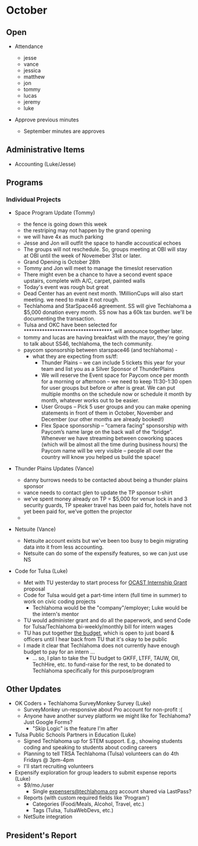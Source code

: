 # October

## Open
* Attendance
  - jesse 
  - vance 
  - jessica 
  - matthew 
  - jon 
  - tommy 
  - lucas 
  - jeremy 
  - luke 
  
* Approve previous minutes
  - September minutes are approves

## Administrative Items
* Accounting (Luke/Jesse)

## Programs

### Individual Projects
* Space Program Update (Tommy)
  - the fence is going down this week
  - the restriping may not happen by the grand opening
  - we will have 4x as much parking
  - Jesse and Jon will outfit the space to handle accoustical echoes
  - The groups will not reschedule. So, groups meeting at OBI will stay at OBI until the week of Novemeber 31st or later.
  - Grand Opening is October 28th
  - Tommy and Jon will meet to manage the timeslot reservation
  - There might even be a chance to have a second event space upstairs, complete with A/C, carpet, painted walls
  - Today's event was rough but great
  - Dead Center has an event next month. 1MillionCups will also start meeting. we need to make it not rough.
  - Techlahoma and StarSpace46 agreement. SS will give Techlahoma a $5,000 donation every month. SS now has a 60k tax burden. we'll be documenting the transaction.
  - Tulsa and OKC have been selected for **********************************. will announce together later.
  - tommy and lucas are having breakfast with the mayor, they're going to talk about SS46, techlahoma, the tech community.
  - paycom sponsorship between starspace46 (and techlahoma) - 
    - what they are expecting from ss/tf: 
      - Thunder Plains – we can include 5 tickets this year for your team and list you as a Silver Sponsor of ThunderPlains
      - We will reserve the Event space for Paycom once per month for a morning or afternoon – we need to keep 11:30-1:30 open for user groups but before or after is great. We can put multiple months on the schedule now or schedule it month by month, whatever works out to be easier.
      - User Groups – Pick 5 user groups and you can make opening statements in front of them in October, November and December (our other months are already booked!)
      - Flex Space sponsorship – “camera facing” sponsorship with Paycom’s name large on the back wall of the “bridge”. Whenever we have streaming between coworking spaces (which will be almost all the time during business hours) the Paycom name will be very visible – people all over the country will know you helped us build the space!
  
* Thunder Plains Updates (Vance)
  - danny burrows needs to be contacted about being a thunder plains sponsor
  - vance needs to contact glen to update the TP sponsor t-shirt
  - we’ve spent money already on TP = $5,000 for venue lock in and 3 security guards, TP speaker travel has been paid for, hotels have not yet been paid for, we’ve gotten the projector
  - 
  
* Netsuite (Vance)
  - Netsuite account exists but we've been too busy to begin migrating data into it from less accounting.
  - Netsuite can do some of the expensify features, so we can just use NS
  
* Code for Tulsa (Luke)
  - Met with TU yesterday to start process for [OCAST Internship Grant](https://www.ok.gov/ocast/Programs/Intern_Partnerships_(Intern)/index.html) proposal
  - Code for Tulsa would get a part-time intern (full time in summer) to work on civic coding projects
    - Techlahoma would be the "company"/employer; Luke would be the intern's mentor
  - TU would administer grant and do all the paperwork, and send Code for Tulsa/Techlahoma bi-weekly/monthly bill for intern wages
  - TU has put together [the budget](https://docs.google.com/spreadsheets/d/151bdfPnScKJpQm36EE8Ad0N66hIWCKAmX03q49qwlmg/edit#gid=1756696116), which is open to just board & officers until I hear back from TU that it's okay to be public
  - I made it clear that Techlahoma does not currently have enough budget to pay for an intern ...
    - ... so, I plan to take the TU budget to GKFF, LTFF, TAUW, OII, TechHire, etc. to fund-raise for the rest, to be donated to Techlahoma specifically for this purpose/program

## Other Updates
* OK Coders + Techlahoma SurveyMonkey Survey (Luke)
   - SurveyMonkey un-responsive about Pro account for non-profit :(
   - Anyone have another survey platform we might like for Techlahoma? Just Google Forms?
      - "Skip Logic" is the feature I'm after
* Tulsa Public Schools Partners in Education (Luke)
   - Signed Techlahoma up for STEM support. E.g., showing students coding and speaking to students about coding careers
   - Planning to tell TRSA Techlahoma (Tulsa) volunteers can do 4th Fridays @ 3pm-4pm
   - I'll start recruiting volunteers
* Expensify exploration for group leaders to submit expense reports (Luke)
   - $9/mo./user
     - Single expensers@techlahoma.org account shared via LastPass?
   - Reports (with custom required fields like 'Program')
     - Categories (Food/Meals, Alcohol, Travel, etc.)
     - Tags (Tulsa, TulsaWebDevs, etc.)
   - NetSuite integration

## President's Report 
